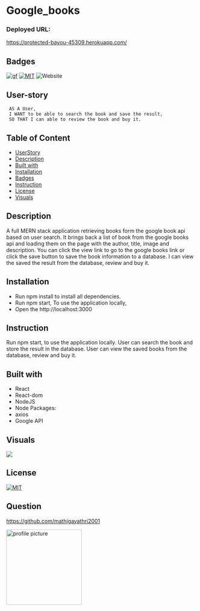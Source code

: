 # Google_books

### Deployed URL:
https://protected-bayou-45309.herokuapp.com/

## Badges
[![gf](https://img.shields.io/github/followers/mathigayathri2001?style=social)](https://img.shields.io/github/followers/mathigayathri2001?style=social)
[![MIT](https://img.shields.io/npm/l/isc?color=Blue&style=plastic)](https://img.shields.io/npm/l/isc?color=Blue&style=plastic)
![Website](https://img.shields.io/website?down_color=grey&down_message=down&up_color=green&up_message=up&url=https%3A%2F%2Fmathigayathri2001.github.io%2Fportfolio_2%2F)
## User-story
```
 AS A User, 
 I WANT to be able to search the book and save the result, 
 SO THAT I can able to review the book and buy it.

```

## Table of Content 
   * [UserStory](#Userstory)
   * [Description](#description)
   * [Built with](#built-with)
   * [Installation](#installation)
   * [Badges](#badges)
   * [Instruction](#instruction)
   * [License](#license)
   * [Visuals](#visuals)

## Description
A full MERN stack application retrieving books form the google book api based on user search.
It brings back a list of book from the google books api and  loading them on the page with the author, title, image and description. You can click the view link to go to the google books link or click the save button to save the book information to a database. I can view the saved the result from the database,  review and buy it.


## Installation
* Run npm install to install all dependencies. 
* Run npm start, To use the application locally, 
* Open the  http://localhost:3000 

## Instruction
Run npm start, to use the application locally. User can search the book and store the result in the database. User can view the saved books from the  database, review and buy it. 

## Built with
* React
* React-dom
* NodeJS
* Node Packages:
* axios
* Google API


## Visuals
![](demo/demo.gif)



## License
[![MIT](https://img.shields.io/npm/l/isc?color=Blue&style=plastic)](https://img.shields.io/npm/l/isc?color=Blue&style=plastic)

## Question
https://github.com/mathigayathri2001

  <img src= "https://avatars1.githubusercontent.com/u/60233461?v=4" alt = "profile picture" width = "200"/>

 